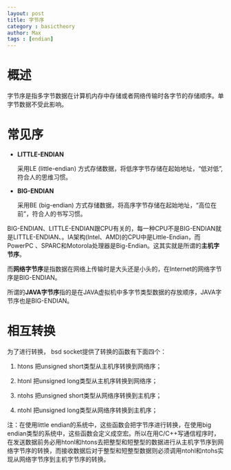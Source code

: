 ```yaml
---
layout: post
title: 字节序
category : basictheory
author: Max
tags : [endian]
---
```



# 概述

字节序是指多字节数据在计算机内存中存储或者网络传输时各字节的存储顺序。单字节数据不受此影响。

# 常见序

* **LITTLE-ENDIAN**

  采用LE (little-endian) 方式存储数据，将低序字节存储在起始地址，“低对低”, 符合人的思维习惯。

* **BIG-ENDIAN**

  采用BE (big-endian) 方式存储数据，将高序字节存储在起始地址，“高位在前”，符合人的书写习惯。

BIG-ENDIAN、LITTLE-ENDIAN跟CPU有关的，每一种CPU不是BIG-ENDIAN就是LITTLE-ENDIAN、。IA架构(Intel、AMD)的CPU中是Little-Endian，而PowerPC 、SPARC和Motorola处理器是Big-Endian。这其实就是所谓的**主机字节序**。

而**网络字节序**是指数据在网络上传输时是大头还是小头的，在Internet的网络字节序是BIG-ENDIAN。

所谓的**JAVA字节序**指的是在JAVA虚拟机中多字节类型数据的存放顺序，JAVA字节序也是BIG-ENDIAN。

# 相互转换

为了进行转换， bsd socket提供了转换的函数有下面四个：

1. htons 把unsigned short类型从主机序转换到网络序；

2. htonl 把unsigned long类型从主机序转换到网络序；

3. ntohs 把unsigned short类型从网络序转换到主机序；

4. ntohl 把unsigned long类型从网络序转换到主机序；

注：在使用little endian的系统中，这些函数会把字节序进行转换，在使用big endian类型的系统中，这些函数会定义成空宏。所以在用C/C++写通信程序时，在发送数据前务必用htonl和htons去把整型和短整型的数据进行从主机字节序到网络字节序的转换，而接收数据后对于整型和短整型数据则必须调用ntohl和ntohs实现从网络字节序到主机字节序的转换。
